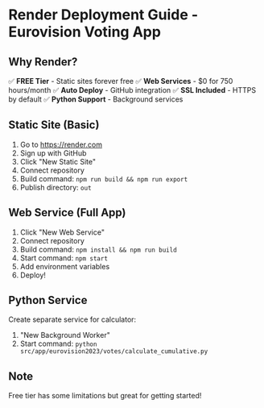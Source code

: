 # Render Deployment Guide - Eurovision Voting App

## Why Render?
✅ **FREE Tier** - Static sites forever free
✅ **Web Services** - $0 for 750 hours/month
✅ **Auto Deploy** - GitHub integration
✅ **SSL Included** - HTTPS by default
✅ **Python Support** - Background services

## Static Site (Basic)
1. Go to https://render.com
2. Sign up with GitHub
3. Click "New Static Site"
4. Connect repository
5. Build command: `npm run build && npm run export`
6. Publish directory: `out`

## Web Service (Full App)
1. Click "New Web Service"
2. Connect repository
3. Build command: `npm install && npm run build`
4. Start command: `npm start`
5. Add environment variables
6. Deploy!

## Python Service
Create separate service for calculator:
1. "New Background Worker"
2. Start command: `python src/app/eurovision2023/votes/calculate_cumulative.py`

## Note
Free tier has some limitations but great for getting started!

